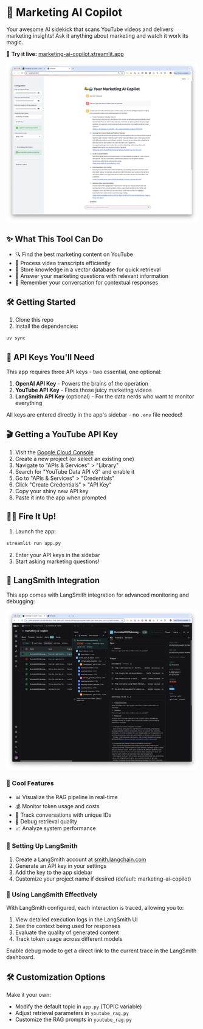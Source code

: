 # 🚀 Marketing AI Copilot

Your awesome AI sidekick that scans YouTube videos and delivers marketing insights! Ask it anything about marketing and watch it work its magic.

🔗 **Try it live:** [marketing-ai-copilot.streamlit.app](https://marketing-ai-copilot.streamlit.app/)

![Marketing AI Copilot App](images/app.png)

## ✨ What This Tool Can Do

- 🔍 Find the best marketing content on YouTube
- 🧠 Process video transcripts efficiently
- 💾 Store knowledge in a vector database for quick retrieval
- 💬 Answer your marketing questions with relevant information
- 🧵 Remember your conversation for contextual responses

## 🛠️ Getting Started

1. Clone this repo
2. Install the dependencies:
```bash
uv sync
```

## 🔑 API Keys You'll Need

This app requires three API keys - two essential, one optional:

1. **OpenAI API Key** - Powers the brains of the operation
2. **YouTube API Key** - Finds those juicy marketing videos
3. **LangSmith API Key** (optional) - For the data nerds who want to monitor everything

All keys are entered directly in the app's sidebar - no `.env` file needed!

## 🎬 Getting a YouTube API Key

1. Visit the [Google Cloud Console](https://console.cloud.google.com/)
2. Create a new project (or select an existing one)
3. Navigate to "APIs & Services" > "Library"
4. Search for "YouTube Data API v3" and enable it
5. Go to "APIs & Services" > "Credentials"
6. Click "Create Credentials" > "API Key"
7. Copy your shiny new API key
8. Paste it into the app when prompted

## 🏃‍♀️ Fire It Up!

1. Launch the app:
```bash
streamlit run app.py
```
2. Enter your API keys in the sidebar
3. Start asking marketing questions!

## 🔬 LangSmith Integration

This app comes with LangSmith integration for advanced monitoring and debugging:

![LangSmith Integration](images/langsmith.png)

### 🎁 Cool Features
- 📊 Visualize the RAG pipeline in real-time
- 💰 Monitor token usage and costs
- 🔢 Track conversations with unique IDs
- 🐞 Debug retrieval quality
- 📈 Analyze system performance

### 🔧 Setting Up LangSmith

1. Create a LangSmith account at [smith.langchain.com](https://smith.langchain.com/)
2. Generate an API key in your settings
3. Add the key to the app sidebar
4. Customize your project name if desired (default: marketing-ai-copilot)

### 🧪 Using LangSmith Effectively

With LangSmith configured, each interaction is traced, allowing you to:

1. View detailed execution logs in the LangSmith UI
2. See the context being used for responses
3. Evaluate the quality of generated content
4. Track token usage across different models

Enable debug mode to get a direct link to the current trace in the LangSmith dashboard.

## 🛠️ Customization Options

Make it your own:

- Modify the default topic in `app.py` (TOPIC variable)
- Adjust retrieval parameters in `youtube_rag.py`
- Customize the RAG prompts in `youtube_rag.py`
